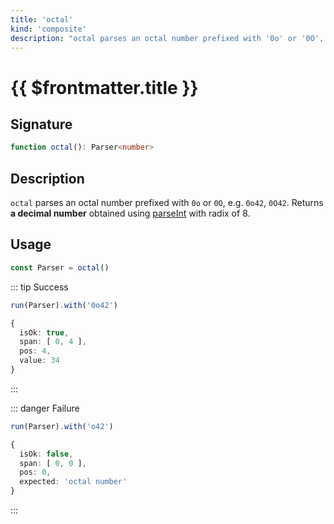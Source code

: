 ```yaml
---
title: 'octal'
kind: 'composite'
description: "octal parses an octal number prefixed with '0o' or '0O', e.g. '0o42', '0O42'. Returns a decimal number obtained using parseInt with radix of 8."
---
```


# {{ $frontmatter.title }} <Composite />

## Signature

```ts
function octal(): Parser<number>
```

## Description

`octal` parses an octal number prefixed with `0o` or `0O`, e.g. `0o42`, `0O42`. Returns **a decimal number** obtained using [parseInt] with radix of 8.

## Usage

```ts
const Parser = octal()
```

::: tip Success
```ts
run(Parser).with('0o42')

{
  isOk: true,
  span: [ 0, 4 ],
  pos: 4,
  value: 34
}
```
:::

::: danger Failure
```ts
run(Parser).with('o42')

{
  isOk: false,
  span: [ 0, 0 ],
  pos: 0,
  expected: 'octal number'
}
```
:::

<!-- Links. -->

[parseInt]: https://developer.mozilla.org/en-US/docs/Web/JavaScript/Reference/Global_Objects/parseInt
